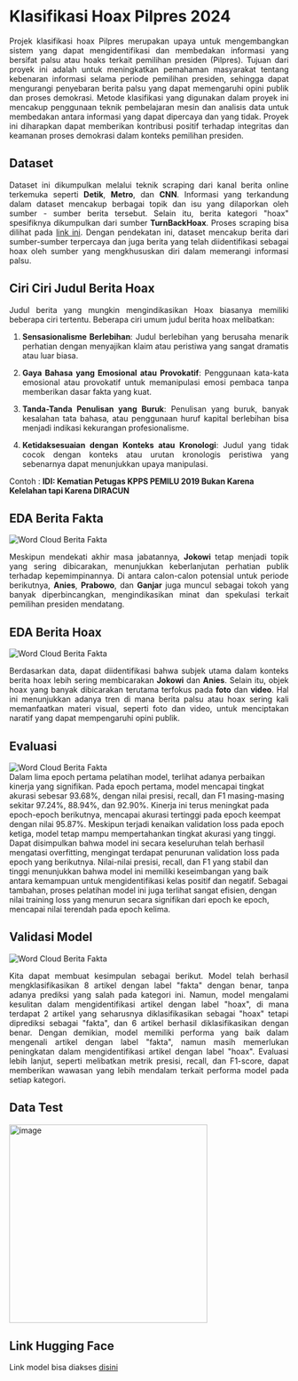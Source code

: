 # Klasifikasi Hoax Pilpres 2024
<p align='justify'>Projek klasifikasi hoax Pilpres merupakan upaya untuk mengembangkan sistem yang dapat mengidentifikasi dan membedakan informasi yang bersifat palsu atau hoaks terkait pemilihan presiden (Pilpres). Tujuan dari proyek ini adalah untuk meningkatkan pemahaman masyarakat tentang kebenaran informasi selama periode pemilihan presiden, sehingga dapat mengurangi penyebaran berita palsu yang dapat memengaruhi opini publik dan proses demokrasi. Metode klasifikasi yang digunakan dalam proyek ini mencakup penggunaan teknik pembelajaran mesin dan analisis data untuk membedakan antara informasi yang dapat dipercaya dan yang tidak. Proyek ini diharapkan dapat memberikan kontribusi positif terhadap integritas dan keamanan proses demokrasi dalam konteks pemilihan presiden.</p>

## Dataset 
<p align='justify'>Dataset ini dikumpulkan melalui teknik scraping dari kanal berita online terkemuka seperti <b>Detik</b>, <b>Metro</b>, dan <b>CNN</b>. Informasi yang terkandung dalam dataset mencakup berbagai topik dan isu yang dilaporkan oleh sumber - sumber berita tersebut. Selain itu, berita kategori "hoax" spesifiknya dikumpulkan dari sumber <b>TurnBackHoax</b>. Proses scraping bisa dilihat pada <a href="https://github.com/AptaArkana/scraping_berita">link ini</a>. Dengan pendekatan ini, dataset mencakup berita dari sumber-sumber terpercaya dan juga berita yang telah diidentifikasi sebagai hoax oleh sumber yang mengkhususkan diri dalam memerangi informasi palsu.</p>

## Ciri Ciri Judul Berita Hoax
<p align='justify'>Judul berita yang mungkin mengindikasikan Hoax biasanya memiliki beberapa ciri tertentu. Beberapa ciri umum judul berita hoax melibatkan:</p>
<ol type="1">
  <li><p align='justify'><b>Sensasionalisme Berlebihan</b>: Judul berlebihan yang berusaha menarik perhatian dengan menyajikan klaim atau peristiwa yang sangat dramatis atau luar biasa.</p></li>
  <li><p align='justify'><b>Gaya Bahasa yang Emosional atau Provokatif</b>: Penggunaan kata-kata emosional atau provokatif untuk memanipulasi emosi pembaca tanpa memberikan dasar fakta yang kuat.</p></li>
  <li><p align='justify'><b>Tanda-Tanda Penulisan yang Buruk</b>: Penulisan yang buruk, banyak kesalahan tata bahasa, atau penggunaan huruf kapital berlebihan bisa menjadi indikasi kekurangan profesionalisme.</p></li>
  <li><p align='justify'><b>Ketidaksesuaian dengan Konteks atau Kronologi</b>: Judul yang tidak cocok dengan konteks atau urutan kronologis peristiwa yang sebenarnya dapat menunjukkan upaya manipulasi.</p></li>
</ol>  
Contoh : <b>IDI: Kematian Petugas KPPS PEMILU 2019 Bukan Karena Kelelahan tapi Karena DIRACUN</b>

## EDA Berita Fakta
<img style="display:flex; width:auto; height:auto;" alt="Word Cloud Berita Fakta" src="https://github.com/AptaArkana/hoax_pilpres_24/assets/79633073/dfe3c51c-6bda-452e-a1fc-6f97021627d6">
<p align='justify'>Meskipun mendekati akhir masa jabatannya, <b>Jokowi</b> tetap menjadi topik yang sering dibicarakan, menunjukkan keberlanjutan perhatian publik terhadap kepemimpinannya. Di antara calon-calon potensial untuk periode berikutnya, <b>Anies</b>, <b>Prabowo</b>, dan <b>Ganjar</b> juga muncul sebagai tokoh yang banyak diperbincangkan, mengindikasikan minat dan spekulasi terkait pemilihan presiden mendatang.</p>

## EDA Berita Hoax
<img style="display:flex; width:auto; height:auto;" alt="Word Cloud Berita Fakta" src="https://github.com/AptaArkana/hoax_pilpres_24/assets/79633073/44bd7c4c-3132-48cb-94de-c3ec2e9115e0">
<p align='justify'>Berdasarkan data, dapat diidentifikasi bahwa subjek utama dalam konteks berita hoax lebih sering membicarakan <b>Jokowi</b> dan <b>Anies</b>. Selain itu, objek hoax yang banyak dibicarakan terutama terfokus pada <b>foto</b> dan <b>video</b>. Hal ini menunjukkan adanya tren di mana berita palsu atau hoax sering kali memanfaatkan materi visual, seperti foto dan video, untuk menciptakan naratif yang dapat mempengaruhi opini publik.</p>

## Evaluasi
<img style="display:flex; width:auto; height:auto;" alt="Word Cloud Berita Fakta" src="https://github.com/AptaArkana/hoax_pilpres_24/assets/79633073/d1122244-6528-4719-b093-b906f437b1dd">
Dalam lima epoch pertama pelatihan model, terlihat adanya perbaikan kinerja yang signifikan. Pada epoch pertama, model mencapai tingkat akurasi sebesar 93.68%, dengan nilai presisi, recall, dan F1 masing-masing sekitar 97.24%, 88.94%, dan 92.90%. Kinerja ini terus meningkat pada epoch-epoch berikutnya, mencapai akurasi tertinggi pada epoch keempat dengan nilai 95.87%. Meskipun terjadi kenaikan validation loss pada epoch ketiga, model tetap mampu mempertahankan tingkat akurasi yang tinggi. Dapat disimpulkan bahwa model ini secara keseluruhan telah berhasil mengatasi overfitting, mengingat terdapat penurunan validation loss pada epoch yang berikutnya. Nilai-nilai presisi, recall, dan F1 yang stabil dan tinggi menunjukkan bahwa model ini memiliki keseimbangan yang baik antara kemampuan untuk mengidentifikasi kelas positif dan negatif. Sebagai tambahan, proses pelatihan model ini juga terlihat sangat efisien, dengan nilai training loss yang menurun secara signifikan dari epoch ke epoch, mencapai nilai terendah pada epoch kelima.</p>

## Validasi Model
<img style="display:flex; width:auto; height:auto;" alt="Word Cloud Berita Fakta" src="https://github.com/AptaArkana/hoax_pilpres_24/assets/79633073/22bbdac4-c036-49ff-a02f-6be3545b9867">
<p align='justify'>Kita dapat membuat kesimpulan sebagai berikut. Model telah berhasil mengklasifikasikan 8 artikel dengan label "fakta" dengan benar, tanpa adanya prediksi yang salah pada kategori ini. Namun, model mengalami kesulitan dalam mengidentifikasi artikel dengan label "hoax", di mana terdapat 2 artikel yang seharusnya diklasifikasikan sebagai "hoax" tetapi diprediksi sebagai "fakta", dan 6 artikel berhasil diklasifikasikan dengan benar. Dengan demikian, model memiliki performa yang baik dalam mengenali artikel dengan label "fakta", namun masih memerlukan peningkatan dalam mengidentifikasi artikel dengan label "hoax". Evaluasi lebih lanjut, seperti melibatkan metrik presisi, recall, dan F1-score, dapat memberikan wawasan yang lebih mendalam terkait performa model pada setiap kategori.</p>

## Data Test
<img width="357" alt="image" src="https://github.com/AptaArkana/hoax_pilpres_24/assets/79633073/e44ae98c-ff67-41ff-9399-f2cf61ed2696">


## Link Hugging Face
Link model bisa diakses <a href="https://huggingface.co/AptaArkana/hoaxpemilu">disini</a>


